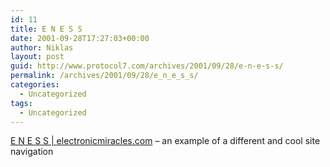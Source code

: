 ```yaml
---
id: 11
title: E N E S S
date: 2001-09-28T17:27:03+00:00
author: Niklas
layout: post
guid: http://www.protocol7.com/archives/2001/09/28/e-n-e-s-s/
permalink: /archives/2001/09/28/e_n_e_s_s/
categories:
  - Uncategorized
tags:
  - Uncategorized
---
```

<div class='microid-a3c13458b5addbc3efeb0ed2bd077485700fc491'>
  <p>
    <a href="http://www.electronicmiracles.com/">E N E S S | electronicmiracles.com</a> &#8211; an example of a different and cool site navigation
  </p>
</div>